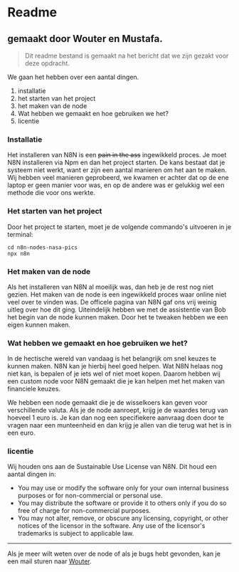 # Readme
## gemaakt door Wouter en Mustafa.

> Dit readme bestand is gemaakt na het bericht dat we zijn gezakt voor deze opdracht.

We gaan het hebben over een aantal dingen.
1. installatie
2. het starten van het project
3. het maken van de node
4. Wat hebben we gemaakt en hoe gebruiken we het?
4. licentie

### Installatie
Het installeren van N8N is een ~~pain in the ass~~ ingewikkeld proces. Je moet N8N installeren via 
Npm en dan het project starten.
De kans bestaat dat je systeem niet werkt, want er zijn een aantal manieren om het aan te maken. 
Wij hebben veel manieren geprobeerd, we kwamen er achter dat op de ene laptop er geen manier voor 
was, en op de andere was er gelukkig wel een methode die voor ons werkte.

### Het starten van het project
Door het project te starten, moet je de volgende commando's uitvoeren in je terminal:
```
cd n8n-nodes-nasa-pics
npx n8n
```

### Het maken van de node
Als het installeren van N8N al moeilijk was, dan heb je de rest nog niet gezien. Het maken 
van de node is een ingewikkeld proces waar online niet veel over te vinden was. De officele pagina van N8N gaf ons vrij weinig uitleg over hoe dit ging.
Uiteindelijk hebben we met de assistentie van Bob het begin van de node kunnen maken. Door 
het te tweaken hebben we een eigen kunnen maken.

### Wat hebben we gemaakt en hoe gebruiken we het?
In de hectische wereld van vandaag is het belangrijk om snel keuzes te kunnen maken. N8N kan je hierbij heel
goed helpen. Wat N8N helaas nog niet kan, is bepalen of je iets wel of niet moet kopen. Daarom hebben wij een custom
node voor N8N gemaakt die je kan helpen met het maken van financiele keuzes.

We hebben een node gemaakt die je de wisselkoers kan geven voor verschillende valuta. 
Als je de node aanroept, krijg je de waardes terug van hoeveel 1 euro is. Je kan dan nog een 
specifiekere aanvraag doen door te vragen naar een munteenheid en dan krijg je allen van die terug 
wat het is in een euro.


### licentie
Wij houden ons aan de Sustainable Use License van N8N. Dit houd een aantal dingen in:
- You may use or modify the software only for your own internal business purposes or for non-commercial or personal use.
- You may distribute the software or provide it to others only if you do so free of charge for non-commercial purposes.
- You may not alter, remove, or obscure any licensing, copyright, or other notices of the licensor in the software. Any use of the licensor's trademarks is subject to applicable law.

---
Als je meer wilt weten over de node of als je bugs hebt gevonden, kan je een mail sturen naar [Wouter](mailto:1052935@hr.nl).
